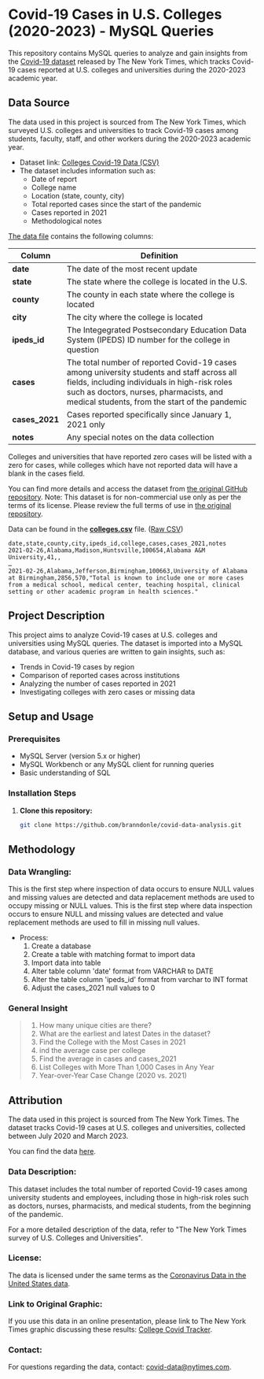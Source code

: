 # Covid-19 Cases in U.S. Colleges (2020-2023) - MySQL Queries

This repository contains MySQL queries to analyze and gain insights from the [Covid-19 dataset](https://github.com/nytimes/covid-19-data) released by The New York Times, which tracks Covid-19 cases reported at U.S. colleges and universities during the 2020-2023 academic year.


## Data Source

The data used in this project is sourced from The New York Times, which surveyed U.S. colleges and universities to track Covid-19 cases among students, faculty, staff, and other workers during the 2020-2023 academic year.

- Dataset link: [Colleges Covid-19 Data (CSV)](https://raw.githubusercontent.com/nytimes/covid-19-data/master/colleges/colleges.csv)
- The dataset includes information such as:
  - Date of report
  - College name
  - Location (state, county, city)
  - Total reported cases since the start of the pandemic
  - Cases reported in 2021
  - Methodological notes
 
  
[The data file](college.csv) contains the following columns:

| Column | Definition |
| ------------- | ------------- |
| **date** | The date of the most recent update |
| **state** | The state where the college is located in the U.S. |
| **county** | The county in each state where the college is located | 
| **city** | The city where the college is located |
| **ipeds_id** | The Integegrated Postsecondary Education Data System (IPEDS) ID number for the college in question |
| **cases** | The total number of reported Covid-19 cases among university students and staff across all fields, including individuals in high-risk roles such as doctors, nurses, pharmacists, and medical students, from the start of the pandemic|
| **cases_2021** | Cases reported specifically since January 1, 2021 only |
| **notes** | Any special notes on the data collection |

Colleges and universities that have reported zero cases will be listed with a zero for cases, while colleges which have not reported data will have a blank in the cases field.

You can find more details and access the dataset from [the original GitHub repository](https://github.com/nytimes/covid-19-data?tab=readme-ov-file).
Note: This dataset is for non-commercial use only as per the terms of its license. Please review the full terms of use in [the original repository](https://github.com/nytimes/covid-19-data/tree/master?tab=License-1-ov-file).

Data can be found in the **[colleges.csv](colleges.csv)** file. ([Raw CSV](https://raw.githubusercontent.com/nytimes/covid-19-data/master/colleges/colleges.csv))

```
date,state,county,city,ipeds_id,college,cases,cases_2021,notes
2021-02-26,Alabama,Madison,Huntsville,100654,Alabama A&M University,41,,
…
2021-02-26,Alabama,Jefferson,Birmingham,100663,University of Alabama at Birmingham,2856,570,"Total is known to include one or more cases from a medical school, medical center, teaching hospital, clinical setting or other academic program in health sciences."
```


## Project Description

This project aims to analyze Covid-19 cases at U.S. colleges and universities using MySQL queries. The dataset is imported into a MySQL database, and various queries are written to gain insights, such as:
- Trends in Covid-19 cases by region
- Comparison of reported cases across institutions
- Analyzing the number of cases reported in 2021
- Investigating colleges with zero cases or missing data

## Setup and Usage

### Prerequisites
- MySQL Server (version 5.x or higher)
- MySQL Workbench or any MySQL client for running queries
- Basic understanding of SQL

### Installation Steps
1. **Clone this repository:**
   ```bash
   git clone https://github.com/branndonle/covid-data-analysis.git


## Methodology
### Data Wrangling:
This is the first step where inspection of data occurs to ensure NULL values and missing values are detected and data replacement methods are used to occupy missing or NULL values.
This is the first step where data inspection occurs to ensure NULL and missing values are detected and value replacement methods are used to fill in missing null values.
- Process:
  1. Create a database
  2. Create a table with matching format to import data
  3. Import data into table
  4. Alter table column 'date' format from VARCHAR to DATE
  5. Alter the table column 'ipeds_id' format from varchar to INT format
  6. Adjust the cases_2021 null values to 0

### General Insight
> 1. How many unique cities are there?
> 2. What are the earliest and latest Dates in the dataset?
> 3. Find the College with the Most Cases in 2021
> 4. ind the average case per college
> 5. Find the average in cases and cases_2021
> 6. List Colleges with More Than 1,000 Cases in Any Year
> 7. Year-over-Year Case Change (2020 vs. 2021)
## Attribution

The data used in this project is sourced from The New York Times. The dataset tracks Covid-19 cases at U.S. colleges and universities, collected between July 2020 and March 2023. 

You can find the data [here](https://raw.githubusercontent.com/nytimes/covid-19-data/master/colleges/colleges.csv).

### Data Description:
This dataset includes the total number of reported Covid-19 cases among university students and employees, including those in high-risk roles such as doctors, nurses, pharmacists, and medical students, from the beginning of the pandemic.

For a more detailed description of the data, refer to "The New York Times survey of U.S. Colleges and Universities".

### License:
The data is licensed under the same terms as the [Coronavirus Data in the United States data](https://github.com/nytimes/covid-19-data).

### Link to Original Graphic:
If you use this data in an online presentation, please link to The New York Times graphic discussing these results: [College Covid Tracker](https://www.nytimes.com/interactive/2021/us/college-covid-tracker.html).

### Contact:
For questions regarding the data, contact: covid-data@nytimes.com.

